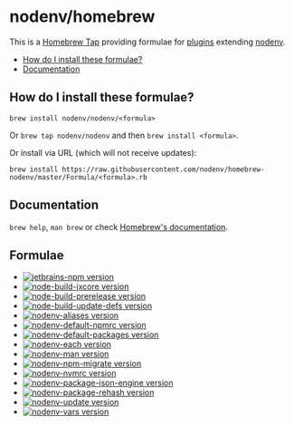# nodenv/homebrew

This is a [Homebrew Tap](https://docs.brew.sh/Taps) providing formulae for [plugins](https://github.com/nodenv/nodenv/wiki/Plugins) extending [nodenv](https://github.com/nodenv/nodenv).

<!-- toc -->

- [How do I install these formulae?](#how-do-i-install-these-formulae)
- [Documentation](#documentation)

<!-- tocstop -->

## How do I install these formulae?

`brew install nodenv/nodenv/<formula>`

Or `brew tap nodenv/nodenv` and then `brew install <formula>`.

Or install via URL (which will not receive updates):

```console
brew install https://raw.githubusercontent.com/nodenv/homebrew-nodenv/master/Formula/<formula>.rb
```

## Documentation

`brew help`, `man brew` or check [Homebrew's documentation](https://docs.brew.sh).

## Formulae

- [![jetbrains-npm version](<https://img.shields.io/badge/dynamic/regex?url=https%3A%2F%2Fraw.githubusercontent.com%2Fnodenv%2Fhomebrew-nodenv%2Frefs%2Fheads%2Fmaster%2FFormula%2Fjetbrains-npm.rb&label=jetbrains-npm&search=archive%2Frefs%2Ftags%2Fv(%3F%3Cversion%3E%5Cd%2B.*).tar.gz&replace=v%24%3Cversion%3E&color=orange>)](https://github.com/nodenv/homebrew-nodenv/blob/master/Formula/jetbrains-npm.rb)
- [![node-build-jxcore version](<https://img.shields.io/badge/dynamic/regex?url=https%3A%2F%2Fraw.githubusercontent.com%2Fnodenv%2Fhomebrew-nodenv%2Frefs%2Fheads%2Fmaster%2FFormula%2Fnode-build-jxcore.rb&label=node-build-jxcore&search=archive%2Frefs%2Ftags%2Fv(%3F%3Cversion%3E%5Cd%2B.*).tar.gz&replace=v%24%3Cversion%3E&color=orange>)](https://github.com/nodenv/homebrew-nodenv/blob/master/Formula/node-build-jxcore.rb)
- [![node-build-prerelease version](<https://img.shields.io/badge/dynamic/regex?url=https%3A%2F%2Fraw.githubusercontent.com%2Fnodenv%2Fhomebrew-nodenv%2Frefs%2Fheads%2Fmaster%2FFormula%2Fnode-build-prerelease.rb&label=node-build-prerelease&search=archive%2Frefs%2Ftags%2Fv(%3F%3Cversion%3E%5Cd%2B.*).tar.gz&replace=v%24%3Cversion%3E&color=orange>)](https://github.com/nodenv/homebrew-nodenv/blob/master/Formula/node-build-prerelease.rb)
- [![node-build-update-defs version](<https://img.shields.io/badge/dynamic/regex?url=https%3A%2F%2Fraw.githubusercontent.com%2Fnodenv%2Fhomebrew-nodenv%2Frefs%2Fheads%2Fmaster%2FFormula%2Fnode-build-update-defs.rb&search=archive%2Frefs%2Ftags%2Fv(%3F%3Cversion%3E%5Cd%2B.*).tar.gz&replace=v%24%3Cversion%3E&label=node-build-update-defs&color=orange>)](https://github.com/nodenv/homebrew-nodenv/blob/master/Formula/node-build-update-defs.rb)
- [![nodenv-aliases version](<https://img.shields.io/badge/dynamic/regex?url=https%3A%2F%2Fraw.githubusercontent.com%2Fnodenv%2Fhomebrew-nodenv%2Frefs%2Fheads%2Fmaster%2FFormula%2Fnodenv-aliases.rb&label=nodenv-aliases&search=archive%2Frefs%2Ftags%2Fv(%3F%3Cversion%3E%5Cd%2B.*).tar.gz&replace=v%24%3Cversion%3E&color=orange>)](https://github.com/nodenv/homebrew-nodenv/blob/master/Formula/nodenv-aliases.rb)
- [![nodenv-default-npmrc version](<https://img.shields.io/badge/dynamic/regex?url=https%3A%2F%2Fraw.githubusercontent.com%2Fnodenv%2Fhomebrew-nodenv%2Frefs%2Fheads%2Fmaster%2FFormula%2Fnodenv-default-npmrc.rb&label=nodenv-default-npmrc&search=archive%2Frefs%2Ftags%2Fv(%3F%3Cversion%3E%5Cd%2B.*).tar.gz&replace=v%24%3Cversion%3E&color=orange>)](https://github.com/nodenv/homebrew-nodenv/blob/master/Formula/nodenv-default-npmrc.rb)
- [![nodenv-default-packages version](<https://img.shields.io/badge/dynamic/regex?url=https%3A%2F%2Fraw.githubusercontent.com%2Fnodenv%2Fhomebrew-nodenv%2Frefs%2Fheads%2Fmaster%2FFormula%2Fnodenv-default-packages.rb&label=nodenv-default-packages&search=archive%2Frefs%2Ftags%2Fv(%3F%3Cversion%3E%5Cd%2B.*).tar.gz&replace=v%24%3Cversion%3E&color=orange>)](https://github.com/nodenv/homebrew-nodenv/blob/master/Formula/nodenv-default-packages.rb)
- [![nodenv-each version](<https://img.shields.io/badge/dynamic/regex?url=https%3A%2F%2Fraw.githubusercontent.com%2Fnodenv%2Fhomebrew-nodenv%2Frefs%2Fheads%2Fmaster%2FFormula%2Fnodenv-each.rb&label=nodenv-each&search=archive%2Frefs%2Ftags%2Fv(%3F%3Cversion%3E%5Cd%2B.*).tar.gz&replace=v%24%3Cversion%3E&color=orange>)](https://github.com/nodenv/homebrew-nodenv/blob/master/Formula/nodenv-each.rb)
- [![nodenv-man version](<https://img.shields.io/badge/dynamic/regex?url=https%3A%2F%2Fraw.githubusercontent.com%2Fnodenv%2Fhomebrew-nodenv%2Frefs%2Fheads%2Fmaster%2FFormula%2Fnodenv-man.rb&label=nodenv-man&search=archive%2Frefs%2Ftags%2Fv(%3F%3Cversion%3E%5Cd%2B.*).tar.gz&replace=v%24%3Cversion%3E&color=orange>)](https://github.com/nodenv/homebrew-nodenv/blob/master/Formula/nodenv-man.rb)
- [![nodenv-npm-migrate version](<https://img.shields.io/badge/dynamic/regex?url=https%3A%2F%2Fraw.githubusercontent.com%2Fnodenv%2Fhomebrew-nodenv%2Frefs%2Fheads%2Fmaster%2FFormula%2Fnodenv-npm-migrate.rb&label=nodenv-npm-migrate&search=archive%2Frefs%2Ftags%2Fv(%3F%3Cversion%3E%5Cd%2B.*).tar.gz&replace=v%24%3Cversion%3E&color=orange>)](https://github.com/nodenv/homebrew-nodenv/blob/master/Formula/nodenv-npm-migrate.rb)
- [![nodenv-nvmrc version](<https://img.shields.io/badge/dynamic/regex?url=https%3A%2F%2Fraw.githubusercontent.com%2Fnodenv%2Fhomebrew-nodenv%2Frefs%2Fheads%2Fmaster%2FFormula%2Fnodenv-nvmrc.rb&label=nodenv-nvmrc&search=archive%2Frefs%2Ftags%2Fv(%3F%3Cversion%3E%5Cd%2B.*).tar.gz&replace=v%24%3Cversion%3E&color=orange>)](https://github.com/nodenv/homebrew-nodenv/blob/master/Formula/nodenv-nvmrc.rb)
- [![nodenv-package-json-engine version](<https://img.shields.io/badge/dynamic/regex?url=https%3A%2F%2Fraw.githubusercontent.com%2Fnodenv%2Fhomebrew-nodenv%2Frefs%2Fheads%2Fmaster%2FFormula%2Fnodenv-package-json-engine.rb&label=nodenv-package-json-engine&search=archive%2Frefs%2Ftags%2Fv(%3F%3Cversion%3E%5Cd%2B.*).tar.gz&replace=v%24%3Cversion%3E&color=orange>)](https://github.com/nodenv/homebrew-nodenv/blob/master/Formula/nodenv-package-json-engine.rb)
- [![nodenv-package-rehash version](<https://img.shields.io/badge/dynamic/regex?url=https%3A%2F%2Fraw.githubusercontent.com%2Fnodenv%2Fhomebrew-nodenv%2Frefs%2Fheads%2Fmaster%2FFormula%2Fnodenv-package-rehash.rb&label=nodenv-package-rehash&search=archive%2Frefs%2Ftags%2Fv(%3F%3Cversion%3E%5Cd%2B.*).tar.gz&replace=v%24%3Cversion%3E&color=orange>)](https://github.com/nodenv/homebrew-nodenv/blob/master/Formula/nodenv-package-rehash.rb)
- [![nodenv-update version](<https://img.shields.io/badge/dynamic/regex?url=https%3A%2F%2Fraw.githubusercontent.com%2Fnodenv%2Fhomebrew-nodenv%2Frefs%2Fheads%2Fmaster%2FFormula%2Fnodenv-update.rb&label=nodenv-update&search=archive%2Frefs%2Ftags%2Fv(%3F%3Cversion%3E%5Cd%2B.*).tar.gz&replace=v%24%3Cversion%3E&color=orange>)](https://github.com/nodenv/homebrew-nodenv/blob/master/Formula/nodenv-update.rb)
- [![nodenv-vars version](<https://img.shields.io/badge/dynamic/regex?url=https%3A%2F%2Fraw.githubusercontent.com%2Fnodenv%2Fhomebrew-nodenv%2Frefs%2Fheads%2Fmaster%2FFormula%2Fnodenv-vars.rb&label=nodenv-vars&search=archive%2Frefs%2Ftags%2Fv(%3F%3Cversion%3E%5Cd%2B.*).tar.gz&replace=v%24%3Cversion%3E&color=orange>)](https://github.com/nodenv/homebrew-nodenv/blob/master/Formula/nodenv-vars.rb)

